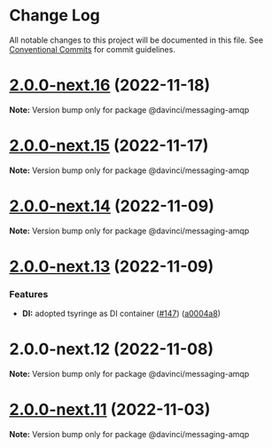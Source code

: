 # Change Log

All notable changes to this project will be documented in this file.
See [Conventional Commits](https://conventionalcommits.org) for commit guidelines.

# [2.0.0-next.16](https://github.com/HPInc/davinci/compare/@davinci/messaging-amqp@2.0.0-next.15...@davinci/messaging-amqp@2.0.0-next.16) (2022-11-18)

**Note:** Version bump only for package @davinci/messaging-amqp





# [2.0.0-next.15](https://github.com/HPInc/davinci/compare/@davinci/messaging-amqp@2.0.0-next.14...@davinci/messaging-amqp@2.0.0-next.15) (2022-11-17)

**Note:** Version bump only for package @davinci/messaging-amqp





# [2.0.0-next.14](https://github.com/HPInc/davinci/compare/@davinci/messaging-amqp@2.0.0-next.13...@davinci/messaging-amqp@2.0.0-next.14) (2022-11-09)

**Note:** Version bump only for package @davinci/messaging-amqp





# [2.0.0-next.13](https://github.com/HPInc/davinci/compare/@davinci/messaging-amqp@2.0.0-next.12...@davinci/messaging-amqp@2.0.0-next.13) (2022-11-09)


### Features

* **DI:** adopted tsyringe as DI container ([#147](https://github.com/HPInc/davinci/issues/147)) ([a0004a8](https://github.com/HPInc/davinci/commit/a0004a87bf060861b632f87e70c453bf86135225))





# 2.0.0-next.12 (2022-11-08)

**Note:** Version bump only for package @davinci/messaging-amqp





# [2.0.0-next.11](https://github.com/HPInc/davinci/compare/@davinci/messaging-amqp@2.0.0-next.10...@davinci/messaging-amqp@2.0.0-next.11) (2022-11-03)

**Note:** Version bump only for package @davinci/messaging-amqp

